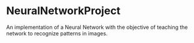 NeuralNetworkProject
====================

An implementation of a Neural Network with the objective of teaching the network to recognize patterns in images.
